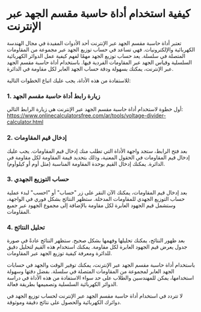 كيفية استخدام أداة حاسبة مقسم الجهد عبر الإنترنت
================================================

تعتبر أداة حاسبة مقسم الجهد عبر الإنترنت أحد الأدوات المفيدة في مجال الهندسة الكهربائية والإلكترونيات. فهي تساعد في حساب توزيع الجهد عبر مجموعة من المقاومات المتصلة في سلسلة. يعد حساب توزيع الجهد مهمًا لفهم كيفية عمل الدوائر الكهربائية السلسلية وقياس الجهد عبر المقاومات الفردية فيها. باستخدام أداة حاسبة مقسم الجهد عبر الإنترنت، يمكنك بسهولة ودقة حساب الجهد العابر لكل مقاومة في الدائرة.

للاستفادة من هذه الأداة، يجب عليك اتباع الخطوات التالية:

### 1. زيارة رابط أداة حاسبة مقسم الجهد

أول خطوة لاستخدام أداة حاسبة مقسم الجهد عبر الإنترنت هي زيارة الرابط التالي: <https://www.onlinecalculatorsfree.com/ar/tools/voltage-divider-calculator.html>

### 2. إدخال قيم المقاومات

بعد فتح الرابط، ستجد واجهة الأداة التي تطلب منك إدخال قيم المقاومات. يجب عليك إدخال قيم المقاومات في الحقول المعنية، وذلك بتحديد قيمة المقاومة لكل مقاومة في الدائرة. يمكنك إدخال القيم بوحدة المقاومة المناسبة (مثل أوم أو كيلوأوم).

### 3. حساب التوزيع الجهدي

بعد إدخال قيم المقاومات، يمكنك الآن النقر على زر "حساب" أو "احسب" لبدء عملية حساب التوزيع الجهدي للمقاومات المدخلة. ستظهر النتائج بشكل فوري في الواجهة، وستشمل قيم الجهود العابرة لكل مقاومة بالإضافة إلى مجموع الجهود عبر جميع المقاومات.

### 4. تحليل النتائج

بعد ظهور النتائج، يمكنك تحليلها وفهمها بشكل صحيح. ستظهر النتائج عادةً في صورة جدول يعرض قيم الجهود العابرة لكل مقاومة. يمكنك استخدام هذه القيم لتحليل دقيق للدائرة ومعرفة كيفية توزيع الجهد عبر المقاومات.

باستخدام أداة حاسبة مقسم الجهد عبر الإنترنت، يمكنك توفير الوقت والجهد في حسابات الجهد العابر لمجموعة من المقاومات المتصلة في سلسلة. بفضل دقتها وسهولة استخدامها، يمكن للمهندسين والطلاب على حد سواء الاستفادة من هذه الأداة في دراسة الدوائر الكهربائية السلسلية وتصميمها بطريقة فعالة.

لا تتردد في استخدام أداة حاسبة مقسم الجهد عبر الإنترنت لحساب توزيع الجهد في دوائرك الكهربائية والحصول على نتائج دقيقة وموثوقة.